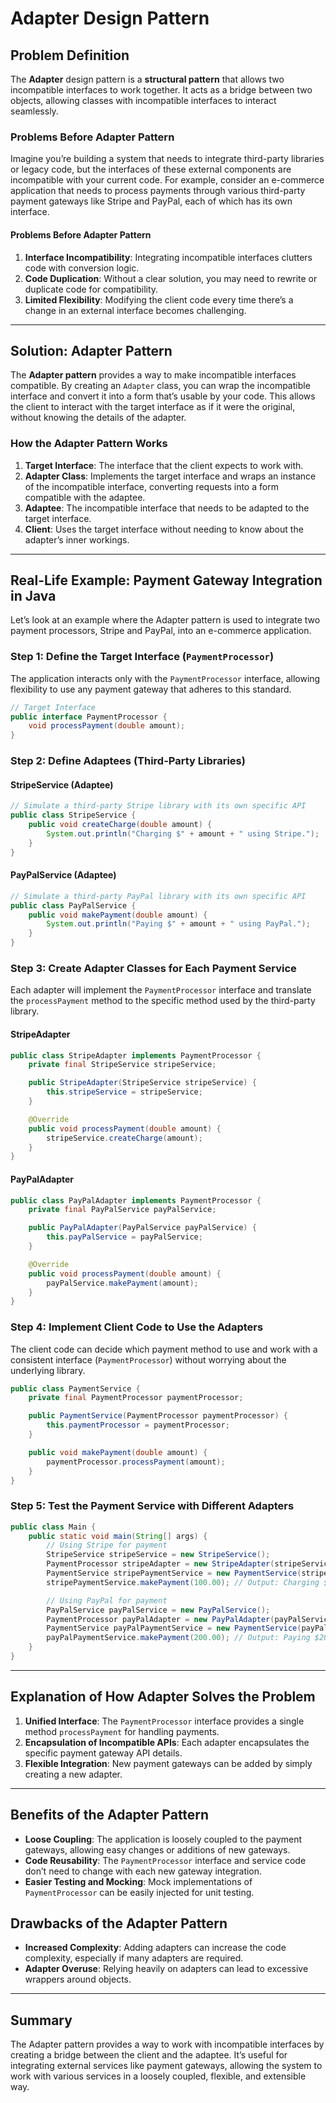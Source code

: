 
# Adapter Design Pattern

## Problem Definition

The **Adapter** design pattern is a **structural pattern** that allows two incompatible interfaces to work together. It acts as a bridge between two objects, allowing classes with incompatible interfaces to interact seamlessly.

### Problems Before Adapter Pattern

Imagine you’re building a system that needs to integrate third-party libraries or legacy code, but the interfaces of these external components are incompatible with your current code. For example, consider an e-commerce application that needs to process payments through various third-party payment gateways like Stripe and PayPal, each of which has its own interface.

#### Problems Before Adapter Pattern

1. **Interface Incompatibility**: Integrating incompatible interfaces clutters code with conversion logic.
2. **Code Duplication**: Without a clear solution, you may need to rewrite or duplicate code for compatibility.
3. **Limited Flexibility**: Modifying the client code every time there’s a change in an external interface becomes challenging.

---

## Solution: Adapter Pattern

The **Adapter pattern** provides a way to make incompatible interfaces compatible. By creating an `Adapter` class, you can wrap the incompatible interface and convert it into a form that’s usable by your code. This allows the client to interact with the target interface as if it were the original, without knowing the details of the adapter.

### How the Adapter Pattern Works

1. **Target Interface**: The interface that the client expects to work with.
2. **Adapter Class**: Implements the target interface and wraps an instance of the incompatible interface, converting requests into a form compatible with the adaptee.
3. **Adaptee**: The incompatible interface that needs to be adapted to the target interface.
4. **Client**: Uses the target interface without needing to know about the adapter’s inner workings.

---

## Real-Life Example: Payment Gateway Integration in Java

Let’s look at an example where the Adapter pattern is used to integrate two payment processors, Stripe and PayPal, into an e-commerce application.

### Step 1: Define the Target Interface (`PaymentProcessor`)

The application interacts only with the `PaymentProcessor` interface, allowing flexibility to use any payment gateway that adheres to this standard.

```java
// Target Interface
public interface PaymentProcessor {
    void processPayment(double amount);
}
```

### Step 2: Define Adaptees (Third-Party Libraries)

#### StripeService (Adaptee)

```java
// Simulate a third-party Stripe library with its own specific API
public class StripeService {
    public void createCharge(double amount) {
        System.out.println("Charging $" + amount + " using Stripe.");
    }
}
```

#### PayPalService (Adaptee)

```java
// Simulate a third-party PayPal library with its own specific API
public class PayPalService {
    public void makePayment(double amount) {
        System.out.println("Paying $" + amount + " using PayPal.");
    }
}
```

### Step 3: Create Adapter Classes for Each Payment Service

Each adapter will implement the `PaymentProcessor` interface and translate the `processPayment` method to the specific method used by the third-party library.

#### StripeAdapter

```java
public class StripeAdapter implements PaymentProcessor {
    private final StripeService stripeService;

    public StripeAdapter(StripeService stripeService) {
        this.stripeService = stripeService;
    }

    @Override
    public void processPayment(double amount) {
        stripeService.createCharge(amount);
    }
}
```

#### PayPalAdapter

```java
public class PayPalAdapter implements PaymentProcessor {
    private final PayPalService payPalService;

    public PayPalAdapter(PayPalService payPalService) {
        this.payPalService = payPalService;
    }

    @Override
    public void processPayment(double amount) {
        payPalService.makePayment(amount);
    }
}
```

### Step 4: Implement Client Code to Use the Adapters

The client code can decide which payment method to use and work with a consistent interface (`PaymentProcessor`) without worrying about the underlying library.

```java
public class PaymentService {
    private final PaymentProcessor paymentProcessor;

    public PaymentService(PaymentProcessor paymentProcessor) {
        this.paymentProcessor = paymentProcessor;
    }

    public void makePayment(double amount) {
        paymentProcessor.processPayment(amount);
    }
}
```

### Step 5: Test the Payment Service with Different Adapters

```java
public class Main {
    public static void main(String[] args) {
        // Using Stripe for payment
        StripeService stripeService = new StripeService();
        PaymentProcessor stripeAdapter = new StripeAdapter(stripeService);
        PaymentService stripePaymentService = new PaymentService(stripeAdapter);
        stripePaymentService.makePayment(100.00); // Output: Charging $100.0 using Stripe.

        // Using PayPal for payment
        PayPalService payPalService = new PayPalService();
        PaymentProcessor payPalAdapter = new PayPalAdapter(payPalService);
        PaymentService payPalPaymentService = new PaymentService(payPalAdapter);
        payPalPaymentService.makePayment(200.00); // Output: Paying $200.0 using PayPal.
    }
}
```

---

## Explanation of How Adapter Solves the Problem

1. **Unified Interface**: The `PaymentProcessor` interface provides a single method `processPayment` for handling payments.
2. **Encapsulation of Incompatible APIs**: Each adapter encapsulates the specific payment gateway API details.
3. **Flexible Integration**: New payment gateways can be added by simply creating a new adapter.

---

## Benefits of the Adapter Pattern

- **Loose Coupling**: The application is loosely coupled to the payment gateways, allowing easy changes or additions of new gateways.
- **Code Reusability**: The `PaymentProcessor` interface and service code don’t need to change with each new gateway integration.
- **Easier Testing and Mocking**: Mock implementations of `PaymentProcessor` can be easily injected for unit testing.

## Drawbacks of the Adapter Pattern

- **Increased Complexity**: Adding adapters can increase the code complexity, especially if many adapters are required.
- **Adapter Overuse**: Relying heavily on adapters can lead to excessive wrappers around objects.

---

## Summary

The Adapter pattern provides a way to work with incompatible interfaces by creating a bridge between the client and the adaptee. It’s useful for integrating external services like payment gateways, allowing the system to work with various services in a loosely coupled, flexible, and extensible way.

